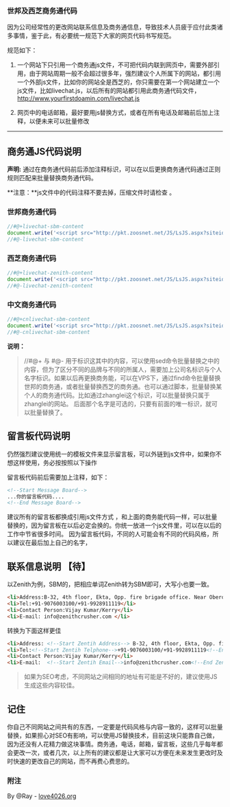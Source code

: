 ### 世邦及西芝商务通代码

因为公司经常性的更改网站联系信息及商务通信息，导致技术人员疲于应付此类诸多事情，鉴于此，有必要统一规范下大家的网页代码书写规范。

规范如下：

1. 一个网站下只引用一个商务通js文件，不可把代码内联到网页中，需要外部引用，由于网站周期一般不会超过很多年，强烈建议个人所属下的网站，都引用一个外部js文件，比如你的网站全是西芝的，你只需要在第一个网站建立一个js文件，比如livechat.js，以后所有的网站都引用此商务通代码文件，http://www.yourfirstdoamin.com/livechat.js 

2. 网页中的电话邮箱，最好要用js替换方式，或者在所有电话及邮箱前后加上注释，以便未来可以批量修改

- - -

## 商务通JS代码说明 

**声明:** 通过在商务通代码前后添加注释标识，可以在以后更换商务通代码通过正则规则匹配来批量替换商务通代码。

**注意：**js文件中的代码注释不要去掉，压缩文件时请检查 。


### 世邦商务通代码

```JavaScript
//#@+livechat-sbm-content
document.write('<script src="http://pkt.zoosnet.net/JS/LsJS.aspx?siteid=PKT56764896&float=1&lng=en"><\/script>');   
//#@-livechat-sbm-content
```

### 西芝商务通代码

```JavaScript
//#@+livechat-zenith-content
document.write('<script src="http://pkt.zoosnet.net/JS/LsJS.aspx?siteid=PKT21646611&float=1&lng=en"><\/script>');   
//#@-livechat-zenith-content
```

### 中文商务通代码

```JavaScript
//#@+cnlivechat-sbm-content
document.write('<script src="http://pkt.zoosnet.net/JS/LsJS.aspx?siteid=PKT56764896&float=1&lng=en"><\/script>');   
//#@-cnlivechat-sbm-content
```
**说明：**
> //#@+ 与 #@- 用于标识这其中的内容，可以使用sed命令批量替换之中的内容，但为了区分不同的品牌与不同的所属人，需要加上公司名标识与个人名字标识。如果以后再更换商务能，可以在VPS下，通过find命令批量替换世邦的商务通，或者批量替换西芝的商务通。也可以通过脚本，批量替换某个人的商务通代码。比如通过zhanglei这个标识，可以批量替换只属于zhanglei的网站。 后面那个名字是可选的，只要有前面的唯一标识，就可以批量替换了。

## 留言板代码说明

仍然强烈建议使用统一的模板文件来显示留言板，可以外链到js文件中，如果你不想这样使用，务必按按照以下操作

留言板代码前后需要加上注释，如下：
```Html
<!--Start Message Board-->
...你的留言板代码....
<!--End Message Board-->
```

建议所有的留言板都换成引用js文件方式 ，和上面的商务能代码一样，可以批量替换的，因为留言板在以后必定会换的。你统一放进一个js文件里，可以在以后的工作中节省很多时间。 因为留言板代码，不同的人可能会有不同的代码风格，所以建议在最后加上自己的名字，<!--Start Message Board Style1-->

##  联系信息说明 【待】

以Zenith为例，SBM的，把相应单词Zenith转为SBM即可，大写小也要一致。

```Html
<li>Address:B-32, 4th floor, Ekta, Opp. fire brigade office. Near Oberoi mall. Goregaon (E). Mumbai-63 </li>
<li>Tel:+91-9076003100/+91-9928911119</li>
<li>Contact Person:Vijay Kumar/Kerry</li>
<li>E-mail: info@zenithcrusher.com </li>
```

转换为下面这样更佳

```Html
<li>Address: <!--Start Zentih Address--> B-32, 4th floor, Ekta, Opp. fire brigade office. Near Oberoi mall. Goregaon (E). Mumbai-63 <!--End Zenith Address--></li>
<li>Tel:<!--Start Zentih Telphone-->+91-9076003100/+91-9928911119<!--End Zenith Telphone--></li>
<li>Contact Person:Vijay Kumar/Kerry</li>
<li>E-mail:  <!--Start Zentih Email-->info@zenithcrusher.com<!--End Zenith Email--></li>
```

> 如果为SEO考虑，不同网站之间相同的地址有可能是不好的，建议使用JS生成这些内容较佳。

## 记住
你自己不同网站之间共有的东西，一定要是代码风格与内容一致的，这样可以批量替换，如果担心对SEO有影响，可以使用JS替换技术，目前这块只能靠自己做，因为还没有人花精力做这块事情。商务通，电话，邮箱，留言板，这些几乎每年都会更改一次，或者几次，以上所有的建议都是让大家可以方便在未来发生更改时及时快速的更改自己的网站，而不再费心费思的。

### 附注

By @Ray - [love4026.org](http://love4026.org/)